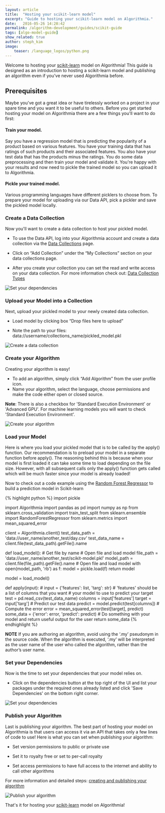 ```yaml
---
layout: article
title:  "Hosting your scikit-learn model"
excerpt: "Guide to hosting your scikit-learn model on Algorithmia."
date:   2016-05-26 14:28:42
permalink: /algorithm-development/guides/scikit-guide
tags: [algo-model-guide]
show_related: true
author: steph_kim
image:
    teaser: /language_logos/python.png
---
```



Welcome to hosting your <a href="http://scikit-learn.org/stable/index.html">scikit-learn</a> model on Algorithmia!
This guide is designed as an introduction to hosting a scikit-learn model and publishing an algorithm even if you’ve never used Algorithmia before.


## Prerequisites
Maybe you've got a great idea or have tirelessly worked on a project in your spare time and you want it to be useful to others. Before you get started hosting your model on Algorithmia there are a few things you'll want to do first:

#### Train your model. 
Say you have a regression model that is predicting the popularity of a product based on various features. You have your training data that has ratings of such products and their associated features. You also have your test data that has the products minus the ratings. You do some data preprocessing and then train your model and validate it. You're happy with your results and now need to pickle the trained model so you can upload it to Algorithmia. 

#### Pickle your trained model.
Various programming languages have different picklers to choose from. To prepare your model for uploading via our Data API, pick a pickler and save the pickled model locally.

### Create a Data Collection
Now you'll want to create a data collection to host your pickled model.

- To use the Data API, log into your Algorithmia account and create a data collection via the <a href="https://algorithmia.com/data/hosted">Data Collections</a> page.

- Click on “Add Collection” under the “My Collections” section on your data collections page.

- After you create your collection you can set the read and write access on your data collection. For more information check out: <a href="http://developers.algorithmia.com/application-development/data-sources/hosted-data-guide/">Data Collection Types</a>


<img src="/images/post_images/model_hosting/add_collection.png" alt="Set your dependencies" class="screenshot">

### Upload your Model into a Collection
Next, upload your pickled model to your newly created data collection.

- Load model by clicking box “Drop files here to upload”

- Note the path to your files: data://username/collections_name/pickled_model.pkl

<img src="/images/post_images/model_hosting/add_collections_visual.png" alt="Create a data collection" class="screenshot">

### Create your Algorithm
Creating your algorithm is easy!

- To add an algorithm, simply click “Add Algorithm” from the user profile icon.
- Name your algorithm, select the language, choose permissions and make the code either open or closed source.

**Note**: There is also a checkbox for 'Standard Execution Environment' or 'Advanced GPU'. For machine learning models you will want to check 'Standard Execution Environment'.

<img src="/images/post_images/model_hosting/create_new_alg.png" alt="Create your algorithm" class="screenshot">

### Load your Model
Here is where you load your pickled model that is to be called by the apply() function.
Our recommendation is to preload your model in a separate function before apply(). The reasoning behind this is because when your model is first loaded it can take some time to load depending on the file size. However, with all subsequent calls only the apply() function gets called which will be much faster since your model is already loaded!

Now to check out a code example using the <a href="http://scikit-learn.org/stable/modules/generated/sklearn.ensemble.RandomForestRegressor.html">Random Forest Regressor</a> to build a prediction model in Scikit-learn

{% highlight python %}
import pickle

import Algorithmia
import pandas as pd
import numpy as np
from sklearn.cross_validation import train_test_split
from sklearn.ensemble import RandomForestRegressor
from sklearn.metrics import mean_squared_error

client = Algorithmia.client()
test_data_path = 'data://user_name/another_test/day.csv'
test_data_name = client.file(test_data_path).getFile().name

def load_model():
    # Get file by name
    # Open file and load model
    file_path = 'data://user_name/another_test/scikit-model.pkl'
    model_path = client.file(file_path).getFile().name
    # Open file and load model
    with open(model_path, 'rb') as f:
        model = pickle.load(f)
        return model

model = load_model()

def apply(input):
    # input = {'features': list, 'targ': str}
    # 'features' should be a list of columns that you want
    # your model to use to predict your target
    test = pd.read_csv(test_data_name)
    columns = input['features']
    target = input['targ']
    # Predict our test data
    predict = model.predict(test[columns])
    # Compute the error
    error = mean_squared_error(test[target], predict)
    some_data = {'error': error, 'predict': predict)
    # Do something with your model and return useful output for the user
    return some_data
{% endhighlight %}

**NOTE** If you are authoring an algorithm, avoid using the ‘.my’ pseudonym in the source code. When the algorithm is executed, ‘.my’ will be interpreted as the user name of the user who called the algorithm, rather than the author’s user name.

### Set your Dependencies
Now is the time to set your dependencies that your model relies on.

- Click on the dependencies button at the top right of the UI and list your packages under the required ones already listed and click 'Save Dependencies' on the bottom right corner.

<img src="/images/post_images/model_hosting/dependencies_scikit.png" alt="Set your dependencies" class="screenshot">

### Publish your Algorithm
Last is publishing your algorithm. The best part of hosting your model on Algorithmia is that users can access it via an API that takes only a few lines of code to use! Here is what you can set when publishing your algorithm:

- Set version permissions to public or private use

- Set it to royalty free or set to per-call royalty

- Set access permissions to have full access to the internet and ability to call other algorithms

For more information and detailed steps: <a href="http://developers.algorithmia.com/basics/your_first_algo/">creating and publishing your algorithm</a>

<img src="/images/post_images/model_hosting/publish_alg.png" alt="Publish your algorithm" class="screenshot">

That's it for hosting your <a href="http://scikit-learn.org/stable/index.html">scikit-learn</a> model on Algorithmia!

